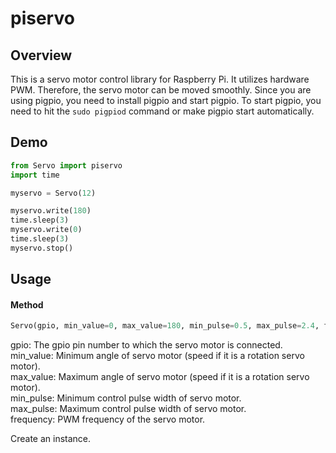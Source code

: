 # piservo

## Overview
This is a servo motor control library for Raspberry Pi.
It utilizes hardware PWM. Therefore, the servo motor can be moved smoothly. Since you are using pigpio, you need to install pigpio and start pigpio. To start pigpio, you need to hit the ````sudo pigpiod```` command or make pigpio start automatically.

## Demo

````python:example.py
from Servo import piservo
import time

myservo = Servo(12)

myservo.write(180)
time.sleep(3)
myservo.write(0)
time.sleep(3)
myservo.stop()
````

## Usage

#### Method

````python:example.py
Servo(gpio, min_value=0, max_value=180, min_pulse=0.5, max_pulse=2.4, frequency=50)
````
gpio: The gpio pin number to which the servo motor is connected.  
min_value: Minimum angle of servo motor (speed if it is a rotation servo motor).  
max_value: Maximum angle of servo motor (speed if it is a rotation servo motor).  
min_pulse: Minimum control pulse width of servo motor.  
max_pulse: Maximum control pulse width of servo motor.  
frequency: PWM frequency of the servo motor.  


Create an instance.

